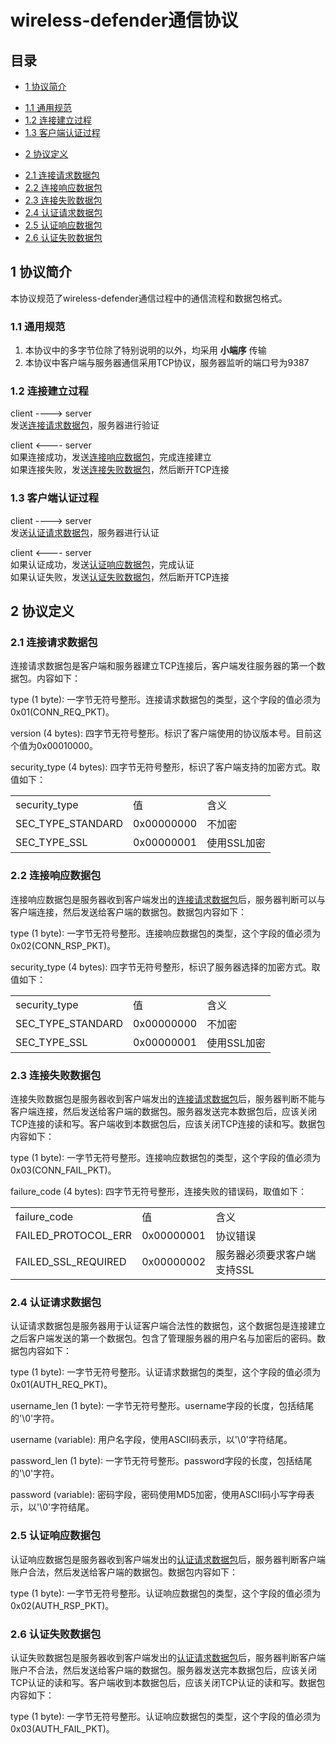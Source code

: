 # wireless-defender通信协议

## 目录
* [1 协议简介](#introduction)
 - [1.1 通用规范](#common-specification)
 - [1.2 连接建立过程](#connection-sequence)
 - [1.3 客户端认证过程](#client-authenticate)
* [2 协议定义](#protocol-definition)
 - [2.1 连接请求数据包](#connection-request-packet)
 - [2.2 连接响应数据包](#connection-response-packet)
 - [2.3 连接失败数据包](#connection-failure-packet)
 - [2.4 认证请求数据包](#authenticate-request-packet)
 - [2.5 认证响应数据包](#authenticate-response-packet)
 - [2.6 认证失败数据包](#authenticate-failure-packet)

<a name="introduction"></a>
## 1 协议简介
本协议规范了wireless-defender通信过程中的通信流程和数据包格式。

<a name="common-specification"></a>
### 1.1 通用规范
1. 本协议中的多字节位除了特别说明的以外，均采用 **小端序** 传输
2. 本协议中客户端与服务器通信采用TCP协议，服务器监听的端口号为9387

<a name="connection-sequence"></a>
### 1.2 连接建立过程
client        ---->        server  
发送[连接请求数据包](#connection-request-packet)，服务器进行验证

client        <----        server  
如果连接成功，发送[连接响应数据包](#connection-response-packet)，完成连接建立  
如果连接失败，发送[连接失败数据包](#connection-failure-packet)，然后断开TCP连接

<a name="client-authenticate"></a>
### 1.3 客户端认证过程
client        ---->        server  
发送[认证请求数据包](#authenticate-request-packet)，服务器进行认证

client        <----        server  
如果认证成功，发送[认证响应数据包](#authenticate-response-packet)，完成认证  
如果认证失败，发送[认证失败数据包](#authenticate-failure-packet)，然后断开TCP连接


<a name="protocol-definition"></a>
## 2 协议定义

<a name="connection-request-packet"></a>
### 2.1 连接请求数据包
连接请求数据包是客户端和服务器建立TCP连接后，客户端发往服务器的第一个数据包。内容如下：

type (1 byte): 一字节无符号整形。连接请求数据包的类型，这个字段的值必须为0x01(CONN_REQ_PKT)。

version (4 bytes): 四字节无符号整形。标识了客户端使用的协议版本号。目前这个值为0x00010000。

security_type (4 bytes): 四字节无符号整形，标识了客户端支持的加密方式。取值如下：

<table>
	<tr>
		<td>security_type</td>
		<td>&#20540;</td>
		<td>&#21547;&#20041;</td>
	</tr>
	<tr>
		<td>SEC_TYPE_STANDARD</td>
		<td>0x00000000</td>
		<td>&#19981;&#21152;&#23494;</td>
	</tr>
	<tr>
		<td>SEC_TYPE_SSL</td>
		<td>0x00000001</td>
		<td>&#20351;&#29992;SSL&#21152;&#23494;</td>
	</tr>
</table>

<a name="connection-response-packet"></a>
### 2.2 连接响应数据包
连接响应数据包是服务器收到客户端发出的[连接请求数据包](#connection-request-packet)后，服务器判断可以与客户端连接，然后发送给客户端的数据包。数据包内容如下：

type (1 byte): 一字节无符号整形。连接响应数据包的类型，这个字段的值必须为0x02(CONN_RSP_PKT)。

security_type (4 bytes): 四字节无符号整形，标识了服务器选择的加密方式。取值如下：

<table>
	<tr>
		<td>security_type</td>
		<td>&#20540;</td>
		<td>&#21547;&#20041;</td>
	</tr>
	<tr>
		<td>SEC_TYPE_STANDARD</td>
		<td>0x00000000</td>
		<td>&#19981;&#21152;&#23494;</td>
	</tr>
	<tr>
		<td>SEC_TYPE_SSL</td>
		<td>0x00000001</td>
		<td>&#20351;&#29992;SSL&#21152;&#23494;</td>
	</tr>
</table>

<a name="connection-failure-packet"></a>
### 2.3 连接失败数据包
连接失败数据包是服务器收到客户端发出的[连接请求数据包](#connection-request-packet)后，服务器判断不能与客户端连接，然后发送给客户端的数据包。服务器发送完本数据包后，应该关闭TCP连接的读和写。客户端收到本数据包后，应该关闭TCP连接的读和写。数据包内容如下：

type (1 byte): 一字节无符号整形。连接响应数据包的类型，这个字段的值必须为0x03(CONN_FAIL_PKT)。

failure_code (4 bytes): 四字节无符号整形，连接失败的错误码，取值如下：

<table>
	<tr>
		<td>failure_code</td>
		<td>&#20540;</td>
		<td>&#21547;&#20041;</td>
	</tr>
	<tr>
		<td>FAILED_PROTOCOL_ERR</td>
		<td>0x00000001</td>
		<td>&#21327;&#35758;&#38169;&#35823;</td>
	</tr>
	<tr>
		<td>FAILED_SSL_REQUIRED</td>
		<td>0x00000002</td>
		<td>&#26381;&#21153;&#22120;&#24517;&#39035;&#35201;&#27714;&#23458;&#25143;&#31471;&#25903;&#25345;SSL</td>
	</tr>
</table>

<a name="authenticate-request-packet"></a>
### 2.4 认证请求数据包
认证请求数据包是服务器用于认证客户端合法性的数据包，这个数据包是连接建立之后客户端发送的第一个数据包。包含了管理服务器的用户名与加密后的密码。数据包内容如下：

type (1 byte): 一字节无符号整形。认证请求数据包的类型，这个字段的值必须为0x01(AUTH_REQ_PKT)。

username_len (1 byte): 一字节无符号整形。username字段的长度，包括结尾的'\0'字符。

username (variable): 用户名字段，使用ASCII码表示，以'\0'字符结尾。

password_len (1 byte): 一字节无符号整形。password字段的长度，包括结尾的'\0'字符。

password (variable): 密码字段，密码使用MD5加密，使用ASCII码小写字母表示，以'\0'字符结尾。

<a name="authenticate-response-packet"></a>
### 2.5 认证响应数据包
认证响应数据包是服务器收到客户端发出的[认证请求数据包](#authenticate-request-packet)后，服务器判断客户端账户合法，然后发送给客户端的数据包。数据包内容如下：

type (1 byte): 一字节无符号整形。认证响应数据包的类型，这个字段的值必须为0x02(AUTH_RSP_PKT)。

<a name="authenticate-failure-packet"></a>
### 2.6 认证失败数据包
认证失败数据包是服务器收到客户端发出的[认证请求数据包](#authenticate-request-packet)后，服务器判断客户端账户不合法，然后发送给客户端的数据包。服务器发送完本数据包后，应该关闭TCP认证的读和写。客户端收到本数据包后，应该关闭TCP认证的读和写。数据包内容如下：

type (1 byte): 一字节无符号整形。认证响应数据包的类型，这个字段的值必须为0x03(AUTH_FAIL_PKT)。
